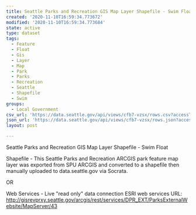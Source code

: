 ```yaml
---
title: Seattle Parks and Recreation GIS Map Layer Shapefile - Swim Float
created: '2020-11-10T16:59:34.773672'
modified: '2020-11-10T16:59:34.773684'
state: active
type: dataset
tags:
  - Feature
  - Float
  - Gis
  - Layer
  - Map
  - Park
  - Parks
  - Recreation
  - Seattle
  - Shapefile
  - Swim
groups:
  - Local Government
csv_url: 'https://data.seattle.gov/api/views/cfb7-vzsx/rows.csv?accessType=DOWNLOAD'
json_url: 'https://data.seattle.gov/api/views/cfb7-vzsx/rows.json?accessType=DOWNLOAD'
layout: post

---
```

Seattle Parks and Recreation GIS Map Layer Shapefile - Swim Float

Shapefile - This Seattle Parks and Recreation ARCGIS park feature map layer was exported from SPU ARCGIS and converted to a shapefile then manually uploaded to data.seattle.gov via Socrata.

OR

Web Services - Live "read only" data connection ESRI web services URL: http://gisrevprxy.seattle.gov/arcgis/rest/services/DPR_EXT/ParksExternalWebsite/MapServer/43

